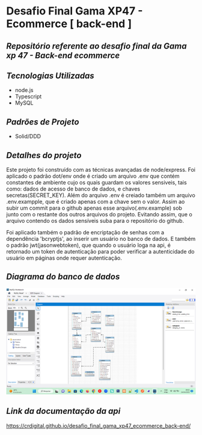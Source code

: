 # Desafio Final Gama XP47 - Ecommerce [ back-end ]
## ***Repositório referente ao desafio final da Gama xp 47 - Back-end ecommerce***

## ***Tecnologias Utilizadas***

- node.js
- Typescript
- MySQL

## ***Padrões de Projeto***

- Solid/DDD


## ***Detalhes do projeto***

Este projeto foi construído com as técnicas avançadas de node/express.
Foi aplicado o padrão dot/env onde é criado um arquivo .env que contém constantes de ambiente
cujo os quais guardam os valores sensiveis, tais como: dados de acesso de banco de dados, e chaves secretas(SECRET_KEY).
Além do arquivo .env é creiado também um arquivo .env.exampple, que é criado apenas com a chave sem o valor. Assim ao
subir um commit para o github apenas esse arquivo(.env.example) sob junto com o restante dos outros arquivos do projeto.
Evitando assim, que o arquivo contendo os dados sensíveis suba para o repositório do github.

Foi aplicado também o padrão de encriptação de senhas com a dependência 'bcryptjs', ao inserir um usuário no banco de dados.
E também o padrão jwt(jasonwebtoken), que quando o usuário loga na api, é retornado um token de autenticação para poder verificar
a autenticidade do usuário em páginas onde requer autenticação.


## ***Diagrama do banco de dados***

<img src="img/diagrama_banco_de_dados.png" alt="Diagrama banco de dados ecommerce">

## ***Link da documentação da api***

https://crdigital.github.io/desafio_final_gama_xp47_ecommerce_back-end/
